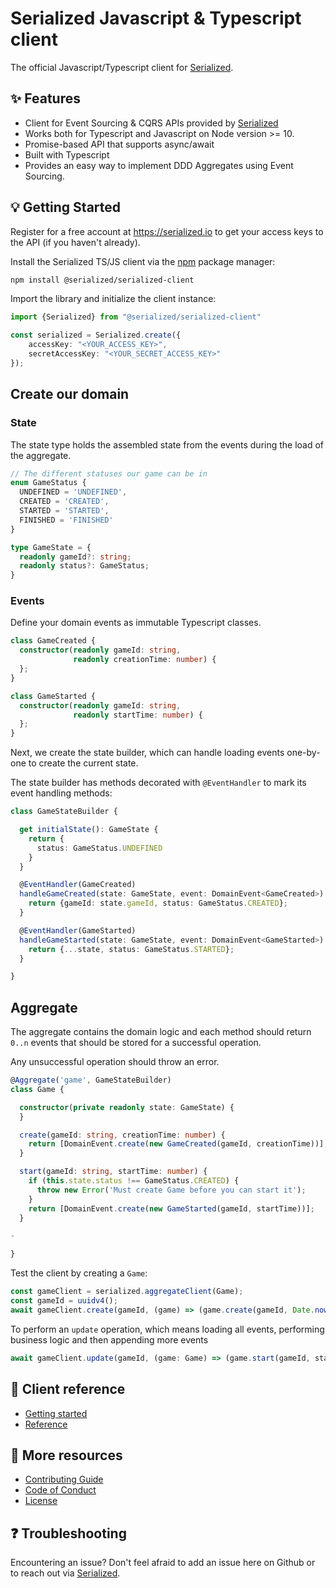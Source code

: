 # Serialized Javascript & Typescript client

The official Javascript/Typescript client for [Serialized](https://serialized.io).

## ✨ Features

- Client for Event Sourcing & CQRS APIs provided by [Serialized](https://serialized.io) 
- Works both for Typescript and Javascript on Node version >= 10.
- Promise-based API that supports async/await
- Built with Typescript
- Provides an easy way to implement DDD Aggregates using Event Sourcing.

## 💡 Getting Started

Register for a free account at https://serialized.io to get your access keys to the API (if you haven't already).

Install the Serialized TS/JS client via the [npm](https://www.npmjs.com/get-npm) package manager:

```bash
npm install @serialized/serialized-client
```

Import the library and initialize the client instance:
```typescript
import {Serialized} from "@serialized/serialized-client"

const serialized = Serialized.create({
    accessKey: "<YOUR_ACCESS_KEY>", 
    secretAccessKey: "<YOUR_SECRET_ACCESS_KEY>"
});
```

## Create our domain

### State
The state type holds the assembled state from the events during the load of the aggregate.

```typescript
// The different statuses our game can be in
enum GameStatus {
  UNDEFINED = 'UNDEFINED',
  CREATED = 'CREATED',
  STARTED = 'STARTED',
  FINISHED = 'FINISHED'
}

type GameState = {
  readonly gameId?: string;
  readonly status?: GameStatus;
}
```

### Events
Define your domain events as immutable Typescript classes.

```typescript
class GameCreated {
  constructor(readonly gameId: string,
              readonly creationTime: number) {
  };
}

class GameStarted {
  constructor(readonly gameId: string,
              readonly startTime: number) {
  };
}
```

Next, we create the state builder, which can handle loading events one-by-one to create the current state. 

The state builder has methods decorated with `@EventHandler` to mark its event handling methods: 
```typescript
class GameStateBuilder {

  get initialState(): GameState {
    return {
      status: GameStatus.UNDEFINED
    }
  }

  @EventHandler(GameCreated)
  handleGameCreated(state: GameState, event: DomainEvent<GameCreated>): GameState {
    return {gameId: state.gameId, status: GameStatus.CREATED};
  }

  @EventHandler(GameStarted)
  handleGameStarted(state: GameState, event: DomainEvent<GameStarted>): GameState {
    return {...state, status: GameStatus.STARTED};
  }

}
```

## Aggregate 

The aggregate contains the domain logic and each method should return `0..n` events that should be stored for a successful operation.

Any unsuccessful operation should throw an error. 

```typescript
@Aggregate('game', GameStateBuilder)
class Game {

  constructor(private readonly state: GameState) {
  }

  create(gameId: string, creationTime: number) {
    return [DomainEvent.create(new GameCreated(gameId, creationTime))];
  }

  start(gameId: string, startTime: number) {
    if (this.state.status !== GameStatus.CREATED) {
      throw new Error('Must create Game before you can start it');
    }
    return [DomainEvent.create(new GameStarted(gameId, startTime))];
  }

-

}
```

Test the client by creating a `Game`:
```typescript
const gameClient = serialized.aggregateClient(Game);
const gameId = uuidv4();
await gameClient.create(gameId, (game) => (game.create(gameId, Date.now())));
```

To perform an `update` operation, which means loading all events, performing business logic and then appending more events
```typescript
await gameClient.update(gameId, (game: Game) => (game.start(gameId, startTime)));
```

## 📄 Client reference

* [Getting started](https://github.com/serialized-io/client-js/blob/master/docs/getting-started.md)
* [Reference](https://github.com/serialized-io/client-js/blob/master/docs/reference.md)

## 📄 More resources

* [Contributing Guide](https://github.com/serialized-io/client-js/blob/master/CONTRIBUTING.md)
* [Code of Conduct](https://github.com/serialized-io/client-js/blob/master/CODE_OF_CONDUCT.md)
* [License](LICENSE)

## ❓ Troubleshooting

Encountering an issue? Don't feel afraid to add an issue here on Github or to reach out via [Serialized](https://serialized.io).
